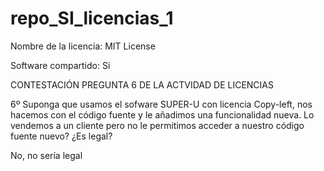 # repo_SI_licencias_1

Nombre de la licencia: MIT License 

Software compartido: Si

CONTESTACIÓN PREGUNTA 6 DE LA ACTVIDAD DE LICENCIAS

6º Suponga que usamos el sofware SUPER-U con licencia Copy-left, nos hacemos con el código fuente y le añadimos una funcionalidad nueva. Lo vendemos a un cliente pero no le permitimos acceder a nuestro código fuente nuevo? ¿Es legal?

No, no sería legal

